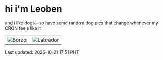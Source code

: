 # hi i'm Leoben

and i like dogs—so have some random dog pics that change whenever my CRON feels like it

|  |  |
|--------|----------|
| ![Borzoi](https://random-dog-vercel.vercel.app/api/random-borzoi?v=1761040281) | ![Labrador](https://random-dog-vercel.vercel.app/api/random-labrador?v=1761040281) |

Last updated: 2025-10-21 17:51 PHT
